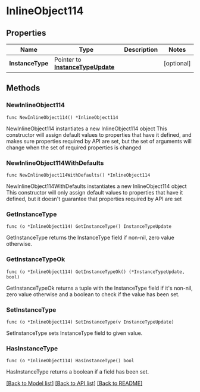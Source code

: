 # InlineObject114

## Properties

Name | Type | Description | Notes
------------ | ------------- | ------------- | -------------
**InstanceType** | Pointer to [**InstanceTypeUpdate**](instanceTypeUpdate.md) |  | [optional] 

## Methods

### NewInlineObject114

`func NewInlineObject114() *InlineObject114`

NewInlineObject114 instantiates a new InlineObject114 object
This constructor will assign default values to properties that have it defined,
and makes sure properties required by API are set, but the set of arguments
will change when the set of required properties is changed

### NewInlineObject114WithDefaults

`func NewInlineObject114WithDefaults() *InlineObject114`

NewInlineObject114WithDefaults instantiates a new InlineObject114 object
This constructor will only assign default values to properties that have it defined,
but it doesn't guarantee that properties required by API are set

### GetInstanceType

`func (o *InlineObject114) GetInstanceType() InstanceTypeUpdate`

GetInstanceType returns the InstanceType field if non-nil, zero value otherwise.

### GetInstanceTypeOk

`func (o *InlineObject114) GetInstanceTypeOk() (*InstanceTypeUpdate, bool)`

GetInstanceTypeOk returns a tuple with the InstanceType field if it's non-nil, zero value otherwise
and a boolean to check if the value has been set.

### SetInstanceType

`func (o *InlineObject114) SetInstanceType(v InstanceTypeUpdate)`

SetInstanceType sets InstanceType field to given value.

### HasInstanceType

`func (o *InlineObject114) HasInstanceType() bool`

HasInstanceType returns a boolean if a field has been set.


[[Back to Model list]](../README.md#documentation-for-models) [[Back to API list]](../README.md#documentation-for-api-endpoints) [[Back to README]](../README.md)


